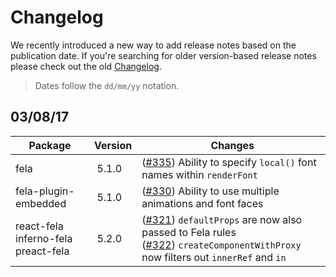 # Changelog

We recently introduced a new way to add release notes based on the publication date.
If you're searching for older version-based release notes please check out the old [Changelog](https://github.com/rofrischmann/fela/blob/79f14a6e98079482309507a3bd5b263d7a892f42/Changelog.md).

> Dates follow the `dd/mm/yy` notation.

## 03/08/17

| Package | Version | Changes |
| ---- | --- | --- |
| fela | 5.1.0 | ([#335](https://github.com/rofrischmann/fela/pull/335)) Ability to specify `local()` font names within `renderFont` |
| fela-plugin-embedded | 5.1.0 | ([#330](https://github.com/rofrischmann/fela/pull/330)) Ability to use multiple animations and font faces |
| react-fela<br>inferno-fela<br>preact-fela | 5.2.0 | ([#321](https://github.com/rofrischmann/fela/pull/321)) `defaultProps` are now also passed to Fela rules<br>([#322](https://github.com/rofrischmann/fela/pull/332)) `createComponentWithProxy` now filters out `innerRef` and `in` |

